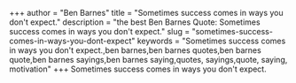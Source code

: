 +++
author = "Ben Barnes"
title = "Sometimes success comes in ways you don't expect."
description = "the best Ben Barnes Quote: Sometimes success comes in ways you don't expect."
slug = "sometimes-success-comes-in-ways-you-dont-expect"
keywords = "Sometimes success comes in ways you don't expect.,ben barnes,ben barnes quotes,ben barnes quote,ben barnes sayings,ben barnes saying,quotes, sayings,quote, saying, motivation"
+++
Sometimes success comes in ways you don't expect.
